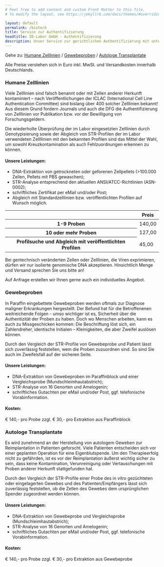 ```yaml
---
# Feel free to add content and custom Front Matter to this file.
# To modify the layout, see https://jekyllrb.com/docs/themes/#overriding-theme-defaults

layout: default
permalink: /biotech
title: Service zur Authentifizierung
headtitle: ID-Labor GmbH - Authentifizierung
description: Unser Service zur gerichtlichen Authentifizierung mit unterschiedlichen Probentypen
---
```

Gehe zu: [Humane Zelllinien](#humane-zelllinien) / [Gewebeproben](#gewebeproben) / [Autologe Transplantate](#autologe-transplantate)

Alle Preise verstehen sich in Euro inkl. MwSt. und Versandkosten innerhalb Deutschlands.

### Humane Zelllinien
Viele Zelllinien sind falsch benannt oder mit Zellen anderer Herkunft kontaminiert – nach Veröffentlichungen der ICLAC (International Cell Line Authentication Committee) sind bislang über 400 solcher Zelllinien bekannt! Aus diesem Grund fordern Journals und auch die DFG die Authentifizierung von Zelllinien vor Publikation bzw. vor der Bewilligung von Forschungsgeldern.

Die wiederholte Überprüfung der im Labor eingesetzten Zelllinien durch Genotypisierung sowie der Abgleich von STR-Profilen der im Labor verwendeten Zellllinien mit den bekannten Profilen sind das Mittel der Wahl, um sowohl Kreuzkontamination als auch Fehlzuordnungen erkennen zu können.

#### Unsere Leistungen:
- DNA-Extraktion von getrockneten oder geforenen Zellpellets (>100.000 Zellen, Pellets mit PBS gewaschen);
- STR-Analyse entsprechend den aktuellen ANSI/ATCC-Richtlinien (ASN-0002);
- schriftliches Zertifikat per eMail und/oder Post;
- Abgleich mit Standardzelllinien bzw. veröffentlichten Profilen auf Wunsch möglich.

<table class="table table-striped">
  <thead>
    <tr>
      <th scope="col"> </th>
      <th scope="col">Preis</th>
    </tr>
  </thead>
  <tbody>
    <tr>
      <th scope="row">1-9 Proben</th>
      <td>140,00</td>
    </tr>
    <tr>
      <th scope="row">10 oder mehr Proben</th>
      <td>127,00</td>
    </tr>
    <tr>
      <th scope="row">Profilsuche und Abgleich mit veröffentlichten Profilen</th>
      <td>45,00</td>
    </tr>
  </tbody>
</table>

Bei gentechnisch veränderten Zellen oder Zelllinien, die Viren exprimieren, dürfen wir nur isolierte genomische DNA akzeptieren. Hinsichtlich Menge und Versand sprechen Sie uns bitte an!

Auf Anfrage erstellen wir Ihnen gerne auch ein individuelles Angebot.


### Gewebeproben
In Paraffin eingebettete Gewebeproben werden oftmals zur Diagnose maligner Erkrankungen hergestellt. Der Befund hat für die Betroffenenen weitreichende Folgen - umso wichtiger ist es, Sicherheit über die Authentizität der Proben zu haben. Doch wo Menschen arbeiten, kann es auch zu Missgeschicken kommen: Die Beschriftung löst sich, ein Zahlendreher, identische Initialen – Kleinigkeiten, die aber Zweifel auslösen können.

Durch den Vergleich der STR-Profile von Gewebeprobe und Patient lässt sich zuverlässig feststellen, wem die Proben zuzuordnen sind. So sind Sie auch im Zweifelsfall auf der sicheren Seite.

#### Unsere Leistungen:
- DNA-Extraktion von Gewebeproben im Paraffinblock und einer Vergleichsprobe (Mundschleimhautabstrich);
- STR-Analyse von 16 Genorten und Amelogenin;
- schriftliches Gutachten per eMail und/oder Post, ggf. telefonische Vorabinformation.

#### Kosten:
€ 140,- pro Probe zzgl. € 30,- pro Extraktion aus Paraffinblock


### Autologe Transplantate
Es wird zunehmend an der Herstellung von autologem Geweben zur Reimplantation in Patienten geforscht. Viele Patienten entscheiden sich vor einer geplanten Operation für eine Eigenblutspende. Um den Therapieerfolg nicht zu gefährden, ist es vor der Reimplantation äußerst wichtig sicher zu sein, dass keine Kontamination, Verunreinigung oder Vertauschungen mit Proben anderer Herkunft stattgefunden hat.

Durch den Vergleich der STR-Profile einer Probe des in vitro gezüchteten oder eingelagerten Gewebes und des Patienten/Empfängers lässt sich zuverlässig feststellen, ob die Zellen des Gewebes dem ursprünglichen Spender zugeordnet werden können.

#### Unsere Leistungen:
- DNA-Extraktion von Gewebeprobe und Vergleichsprobe (Mundschleimhautabstrich);
- STR-Analyse von 16 Genorten und Amelogenin;
- schriftliches Gutachten per eMail und/oder Post, ggf. telefonische Vorabinformation.

#### Kosten:
€ 140,- pro Probe zzgl. € 30,- pro Extraktion aus Gewebeprobe
